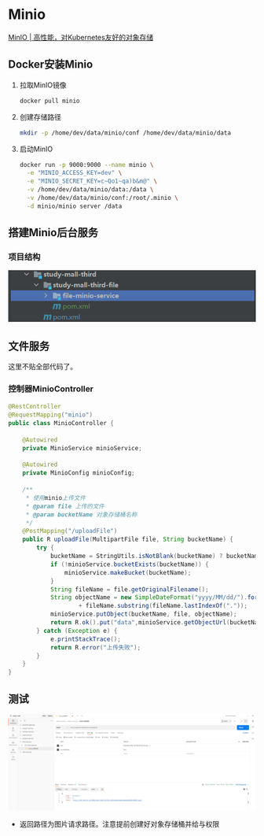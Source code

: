 

# Minio

[MinIO | 高性能，对Kubernetes友好的对象存储](http://www.minio.org.cn/)



## Docker安装Minio



1. 拉取MinIO镜像

   ```bash
   docker pull minio
   ```

   

2. 创建存储路径

   ```bash
   mkdir -p /home/dev/data/minio/conf /home/dev/data/minio/data
   ```

   

3. 启动MinIO

   ```bash
   docker run -p 9000:9000 --name minio \
     -e "MINIO_ACCESS_KEY=dev" \
     -e "MINIO_SECRET_KEY=c~Qo1~qa)b&m@" \
     -v /home/dev/data/minio/data:/data \
     -v /home/dev/data/minio/conf:/root/.minio \
     -d minio/minio server /data
   ```

   



## 搭建Minio后台服务

### 项目结构



![image-20210509202048112](14_搭建文件服务器.assets/image-20210509202048112.png)

## 文件服务

这里不贴全部代码了。

### 控制器MinioController

```java
@RestController
@RequestMapping("minio")
public class MinioController {

    @Autowired
    private MinioService minioService;

    @Autowired
    private MinioConfig minioConfig;

    /**
     * 使用minio上传文件
     * @param file 上传的文件
     * @param bucketName 对象存储桶名称
     */
    @PostMapping("/uploadFile")
    public R uploadFile(MultipartFile file, String bucketName) {
        try {
            bucketName = StringUtils.isNotBlank(bucketName) ? bucketName : minioConfig.getBucketName();
            if (!minioService.bucketExists(bucketName)) {
                minioService.makeBucket(bucketName);
            }
            String fileName = file.getOriginalFilename();
            String objectName = new SimpleDateFormat("yyyy/MM/dd/").format(new Date()) + UUID.randomUUID().toString().replaceAll("-", "")
                    + fileName.substring(fileName.lastIndexOf("."));
            minioService.putObject(bucketName, file, objectName);
            return R.ok().put("data",minioService.getObjectUrl(bucketName, objectName));
        } catch (Exception e) {
            e.printStackTrace();
            return R.error("上传失败");
        }
    }
}
```



## 测试

![image-20210509202432163](14_搭建文件服务器.assets/image-20210509202432163.png)

- 返回路径为图片请求路径。注意提前创建好对象存储桶并给与权限